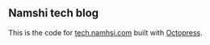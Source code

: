 ## Namshi tech blog

This is the code for [tech.namhsi.com](http://tech.namshi.com) built with [Octopress](http://octopress.org/).
